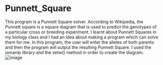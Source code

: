 # Punnett_Square

This program is a Punnett Square solver. According to Wikipedia, the Punnett square is a square diagram that is used to predict the genotypes of a particular cross or breeding experiment. I learnt about Punnett Squares in my biology class and I had an idea about making a program which can solve them for me. In this program, the user will enter the alleles of both parents and then the program will output the resulting Punnett Square. I used the iomanip library and the setw() method in order to create the diagram.  
![image](https://user-images.githubusercontent.com/94204190/151678062-847f103f-17b6-496a-bd5f-dab7b636dba9.png)
